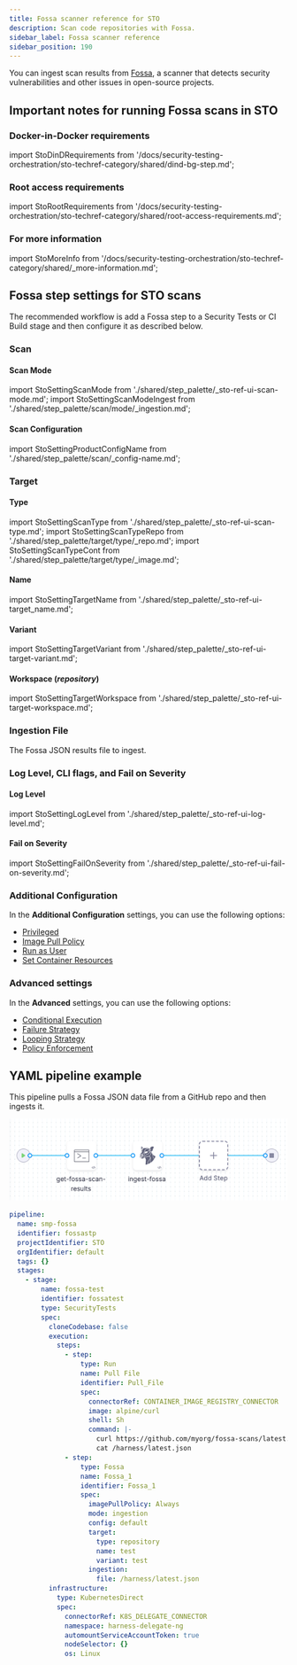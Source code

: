 ```yaml
---
title: Fossa scanner reference for STO
description: Scan code repositories with Fossa.
sidebar_label: Fossa scanner reference
sidebar_position: 190
---
```


You can ingest scan results from [Fossa](https://www.fossa.com), a scanner that detects security vulnerabilities and other issues in open-source projects. 


## Important notes for running Fossa scans in STO


### Docker-in-Docker requirements


import StoDinDRequirements from '/docs/security-testing-orchestration/sto-techref-category/shared/dind-bg-step.md';


<StoDinDRequirements />

### Root access requirements


import StoRootRequirements from '/docs/security-testing-orchestration/sto-techref-category/shared/root-access-requirements.md';


<StoRootRequirements />

### For more information


import StoMoreInfo from '/docs/security-testing-orchestration/sto-techref-category/shared/_more-information.md';


<StoMoreInfo />

## Fossa step settings for STO scans

The recommended workflow is add a Fossa step to a Security Tests or CI Build stage and then configure it as described below. 





<!--details>
<summary>Scanner Template</summary>

![](static/step-palette-00.png) 

</details -->

### Scan


<a name="scan-mode"></a>

#### Scan Mode


import StoSettingScanMode from './shared/step_palette/_sto-ref-ui-scan-mode.md';
import StoSettingScanModeIngest from './shared/step_palette/scan/mode/_ingestion.md';



<!-- StoSettingScanMode / -->
<StoSettingScanModeIngest />

#### Scan Configuration


import StoSettingProductConfigName from './shared/step_palette/scan/_config-name.md';


<StoSettingProductConfigName />


### Target

<a name="target-type"></a>

#### Type


import StoSettingScanType from './shared/step_palette/_sto-ref-ui-scan-type.md';
import StoSettingScanTypeRepo     from './shared/step_palette/target/type/_repo.md';
import StoSettingScanTypeCont from './shared/step_palette/target/type/_image.md';


<a name="scan-type"></a>
<StoSettingScanType />
<StoSettingScanTypeRepo />
<!-- StoSettingScanTypeCont / -->


#### Name 


import StoSettingTargetName from './shared/step_palette/_sto-ref-ui-target_name.md';

<StoSettingTargetName />


<a name="target-variant"></a>

#### Variant


import StoSettingTargetVariant from './shared/step_palette/_sto-ref-ui-target-variant.md';


<StoSettingTargetVariant  />

#### Workspace (_repository_)


import StoSettingTargetWorkspace from './shared/step_palette/_sto-ref-ui-target-workspace.md';


<StoSettingTargetWorkspace  />



### Ingestion File

The Fossa JSON results file to ingest. 

<!--   Log Level, CLI flags, and Fail on Severity ------------------------------------------------------------------------------------------------- -->


### Log Level, CLI flags, and Fail on Severity

<a name="log-level"></a>

#### Log Level


import StoSettingLogLevel from './shared/step_palette/_sto-ref-ui-log-level.md';


<StoSettingLogLevel />



#### Fail on Severity


import StoSettingFailOnSeverity from './shared/step_palette/_sto-ref-ui-fail-on-severity.md';

<StoSettingFailOnSeverity />


### Additional Configuration

In the **Additional Configuration** settings, you can use the following options:

* [Privileged](/docs/continuous-integration/use-ci/manage-dependencies/background-step-settings#privileged)
* [Image Pull Policy](/docs/continuous-integration/use-ci/manage-dependencies/background-step-settings#image-pull-policy)
* [Run as User](/docs/continuous-integration/use-ci/manage-dependencies/background-step-settings#run-as-user)
* [Set Container Resources](/docs/continuous-integration/use-ci/manage-dependencies/background-step-settings#set-container-resources)


### Advanced settings

In the **Advanced** settings, you can use the following options:

* [Conditional Execution](/docs/platform/pipelines/w_pipeline-steps-reference/step-skip-condition-settings)
* [Failure Strategy](/docs/platform/pipelines/w_pipeline-steps-reference/step-failure-strategy-settings)
* [Looping Strategy](/docs/platform/pipelines/looping-strategies/looping-strategies-matrix-repeat-and-parallelism)
* [Policy Enforcement](/docs/platform/governance/Policy-as-code/harness-governance-overview)

## YAML pipeline example

This pipeline pulls a Fossa JSON data file from a GitHub repo and then ingests it. 

![](./static/fossa-scan-pipeline.png)


```yaml
pipeline:
  name: smp-fossa
  identifier: fossastp
  projectIdentifier: STO
  orgIdentifier: default
  tags: {}
  stages:
    - stage:
        name: fossa-test
        identifier: fossatest
        type: SecurityTests
        spec:
          cloneCodebase: false
          execution:
            steps:
              - step:
                  type: Run
                  name: Pull File
                  identifier: Pull_File
                  spec:
                    connectorRef: CONTAINER_IMAGE_REGISTRY_CONNECTOR
                    image: alpine/curl
                    shell: Sh
                    command: |-
                      curl https://github.com/myorg/fossa-scans/latest.json > /harness/latest.json
                      cat /harness/latest.json
              - step:
                  type: Fossa
                  name: Fossa_1
                  identifier: Fossa_1
                  spec:
                    imagePullPolicy: Always
                    mode: ingestion
                    config: default
                    target:
                      type: repository
                      name: test
                      variant: test
                    ingestion:
                      file: /harness/latest.json
          infrastructure:
            type: KubernetesDirect
            spec:
              connectorRef: K8S_DELEGATE_CONNECTOR
              namespace: harness-delegate-ng
              automountServiceAccountToken: true
              nodeSelector: {}
              os: Linux

```
